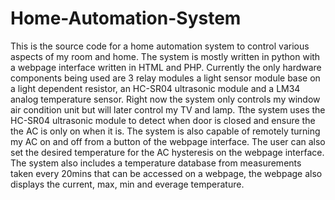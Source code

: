 # Home-Automation-System
This is the source code for a home automation system to control various aspects of my room and home. The system is mostly written in python with a webpage interface written in HTML and PHP. Currently the only hardware components being used are 3 relay modules a light sensor module base on a light dependent resistor, an HC-SR04 ultrasonic module and a LM34 analog temperature sensor. Right now the system only controls my window air condition unit but will later control my TV and lamp. Tthe system uses the HC-SR04 ultrasonic module to detect when door is closed and ensure the the AC is only on when it is. The system is also capable of remotely turning my AC on and off from a button of the webpage interface. The user can also set the desired temperature for the AC hysteresis on the webpage interface. The system also includes a temperature database from measurements taken every 20mins that can be accessed on a webpage, the webpage also displays the current, max, min and everage temperature. 


